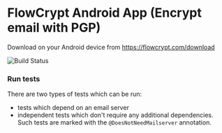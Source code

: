 # FlowCrypt Android App (Encrypt email with PGP)

Download on your Android device from https://flowcrypt.com/download

![Build Status](https://flowcrypt.semaphoreci.com/badges/flowcrypt-android.svg?key=3683eef1-6121-4c12-bcf7-031d0b4a36eb)


### Run tests
There are two types of tests which can be run:
* tests which depend on an email server
* independent tests which don't require any additional dependencies. Such tests are marked with the `@DoesNotNeedMailserver` annotation.